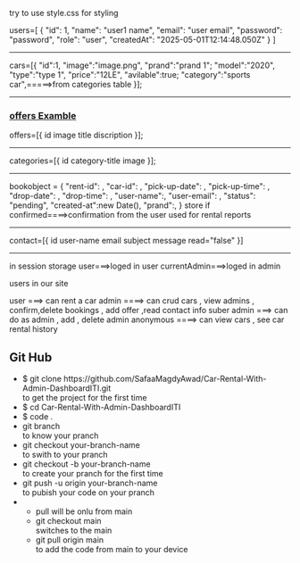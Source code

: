 try to use style.css for styling
<p>
users=[ 
    {
        "id": 1,
        "name": "user1 name",
        "email": "user email",
        "password": "password",
        "role": "user",
        "createdAt": "2025-05-01T12:14:48.050Z"
    }
]

</p>
<hr>
<p>
cars=[{
"id":1,
"image":"image.png",
"prand":"prand 1";
"model":"2020",
"type":"type 1",
"price":"12LE",
"avilable":true;
"category":"sports car",=====>from categories table
}];
</p>
<hr>

<h3><a href="https://www.orange.eg/en/offers-promotions/">offers Examble</a></h3>
<p>
offers=[{
id
image
title
discription
}];

</p>
<hr>
<p>
categories=[{
id
category-title
image
}];
</p>
<hr>
<p>
 bookobject = {
                        "rent-id": ,
                        "car-id": ,
                        "pick-up-date": ,
                        "pick-up-time": ,
                        "drop-date": ,
                        "drop-time": ,
                        "user-name":,
                        "user-email": ,
                        "status": "pending",
                        "created-at":new Date(),
                        "prand":,
                    }
store if confirmed====>confirmation from the user
used for rental reports

</p>
<hr>
<p>
contact=[{
id
user-name
email
subject
message
read="false"
}]
</p>
<hr>

in session storage 
user===>loged in  user
currentAdmin===>loged in admin


users in our site

user ===> can rent a car
admin ====> can crud cars ,   view admins   , confirm,delete bookings   , add offer   ,read contact info
suber admin ===> can do as admin   , add , delete  admin
anonymous ====> can view cars  , see car rental history

<p>
<h2>Git Hub</h2>
<ul>
<li>$ git clone https://github.com/SafaaMagdyAwad/Car-Rental-With-Admin-DashboardITI.git
<br>
				to get the project for the first time</li>
<li>
$ cd Car-Rental-With-Admin-DashboardITI
</li>
<li>
$ code .
</li>
<li>
git branch <br>
	to know your pranch
</li>
<li>
git checkout your-branch-name <br>
	to swith to your pranch
</li>
<li>
git checkout -b your-branch-name  <br>
	to create your pranch for the first time
</li>
<li>
git push -u origin your-branch-name <br>
        to pubish your code on your pranch
</li>
<li>
<ul>
<li>
pull will be onlu from main
</li>
<li>
git checkout main  <br>
   		switches to the main
</li>
<li>
	git pull origin main
 <br>
to add the code from main to your device</li>
</ul>
</li>
</ul>



